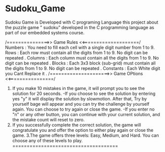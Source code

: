# Sudoku_Game
Sudoku Game is Developed with C programing Language
this project about the puzzle game " sudoku" developed in the C programming language as part of our embedded systems course.

/===============>> Game Rules <<====================/
Numbers : You need to fill each cell with a single digit number from 1 to 9.
Rows : Each row must contain all the digits from 1 to 9. No digit can be repeated .
Columns : Each column must contain all the digits from 1 to 9. No digit can be repeated .
Blocks : Each 3x3 block (sub-grid) must contain all the digits from 1 to 9. No digit can be repeated .
Constants : Each White digit you Cant Replace it .
/=====================>> Game OPtions <<================/
1. If you make 10 mistakes in the game, it will prompt you to see the solution for 20 seconds. 
 -If you choose to see the solution by entering yes "y" it will display the solution by slowmotion. After that, Try by yourself bage will appear and you can try the challenge by yourself again. You can choose to try again or close the game.
-If you enter no "n" or any other button, you can continue with your current solution, and the mistake count will reset to zero.
2. If you successfully complete the correct solution, the game will congratulate you and offer the option to either play again or close the game.
3.The game offers three levels: Easy, Medium, and Hard. You can choose any of these levels to play.
=====================================
